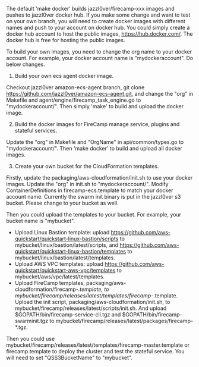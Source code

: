 The default 'make docker' builds jazzl0ver/firecamp-xxx images and pushes to jazzl0ver docker hub. If you make some change and want to test on your own branch, you will need to create docker images with different names and push to your account on docker hub. You could simply create a docker hub account to host the public images, https://hub.docker.com/. The docker hub is free for hosting the public images.

To build your own images, you need to change the org name to your docker account. For example, your docker account name is "mydockeraccount". Do below changes.

1. Build your own ecs agent docker image.

Checkout jazzl0ver amazon-ecs-agent branch, git clone https://github.com/jazzl0ver/amazon-ecs-agent.git, and change the "org" in Makefile and agent/engine/firecamp_task_engine.go to "mydockeraccount/". Then simply 'make' to build and upload the docker image.

2. Build the docker images for FireCamp manage service, plugins and stateful services.

Update the "org" in Makefile and "OrgName" in api/common/types.go to "mydockeraccount/". Then 'make docker' to build and upload all docker images.

3. Create your own bucket for the CloudFormation templates.

Firstly, update the packaging/aws-cloudformation/init.sh to use your docker images. Update the "org" in init.sh to "mydockeraccount/". Modify ContainerDefinitions in firecamp-ecs.template to match your docker account name. Currently the swarm init binary is put in the jazzl0ver s3 bucket. Please change to your bucket as well.

Then you could upload the templates to your bucket. For example, your bucket name is "mybucket".
- Upload Linux Bastion template: upload https://github.com/aws-quickstart/quickstart-linux-bastion/scripts to mybucket/linux/bastion/latest/scripts, and https://github.com/aws-quickstart/quickstart-linux-bastion/templates to mybucket/linux/bastion/latest/templates.
- Upload AWS VPC templates: upload https://github.com/aws-quickstart/quickstart-aws-vpc/templates to mybucket/aws/vpc/latest/templates.
- Upload FireCamp templates, packaging/aws-cloudformation/firecamp-*.template, to mybucket/firecamp/releases/latest/templates/firecamp-*.template. Upload the init script, packaging/aws-cloudformation/init.sh, to mybucket/firecamp/releases/latest/scripts/init.sh. And upload $GOPATH/bin/firecamp-service-cli.tgz and $GOPATH/bin/firecamp-swarminit.tgz to mybucket/firecamp/releases/latest/packages/firecamp-*.tgz.

Then you could use mybucket/firecamp/releases/latest/templates/firecamp-master.template or firecamp.template to deploy the cluster and test the stateful service. You will need to set "QSS3BucketName" to "mybucket".
